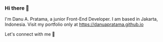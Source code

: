 ### Hi there 👋

I'm Danu A. Pratama, a junior Front-End Developer. I am based in Jakarta, Indonesia. Visit my portfolio only at https://danuapratama.github.io

Let's connect with me 👋
